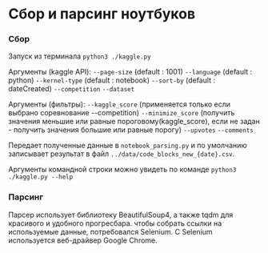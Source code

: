 # Сбор и парсинг ноутбуков

### Сбор
Запуск из терминала `python3 ./kaggle.py`

Аргументы (kaggle API):
`--page-size` (default : 1001)
`--language` (default : python)
`--kernel-type` (default : notebook)
`--sort-by` (default : dateCreated)
`--competition`
`--dataset`

Аргументы (фильтры):
`--kaggle_score` (применяется только если выбрано соревнование --competition)
`--minimize_score` (получить значения меньшие или равные пороговому(kaggle_score),
    если не задан - получить значения большие или равные порогу)
`--upvotes`
`--comments`

Передает полученные данные в `notebook_parsing.py` и по умолчанию записывает
результат в файл `../data/code_blocks_new_{date}.csv`.

Аргументы командной строки можно увидеть по команде `python3 ./kaggle.py --help`

### Парсинг
Парсер использует библиотеку BeautifulSoup4, а также tqdm для красивого и удобного прогресбара.
чтобы собрать ссылки на используемые данные, потребовался Selenium. С Selenium используется веб-драйвер Google Chrome.
